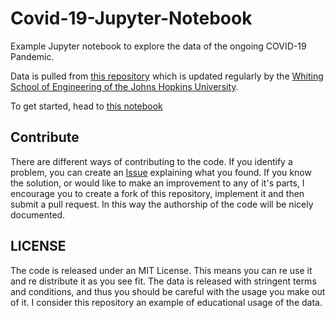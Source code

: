# Covid-19-Jupyter-Notebook
Example Jupyter notebook to explore the data of the ongoing COVID-19 Pandemic.

Data is pulled from [this repository](https://github.com/CSSEGISandData/COVID-19) which is updated regularly by the [Whiting School of Engineering of the Johns Hopkins University](https://systems.jhu.edu/research/public-health/ncov/).

To get started, head to [this notebook](https://github.com/aquilesC/Covid-19-Jupyter-Notebook/blob/master/Covid_Time_Series.ipynb)

## Contribute
There are different ways of contributing to the code. If you identify a problem, you can create an [Issue](https://github.com/aquilesC/Covid-19-Jupyter-Notebook/issues) explaining what you found. If you know the solution, or would like to make an improvement to any of it's parts, I encourage you to create a fork of this repository, implement it and then submit a pull request. In this way the authorship of the code will be nicely documented. 

## LICENSE
The code is released under an MIT License. This means you can re use it and re distribute it as you see fit. The data is released with stringent terms and conditions, and thus you should be careful with the usage you make out of it. I consider this repository an example of educational usage of the data. 